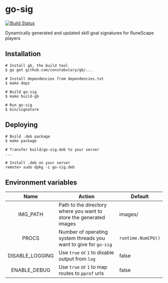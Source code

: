# go-sig

[![Build Status][build-status-img]][build-status]

Dynamically generated and updated skill goal signatures for RuneScape players

## Installation
    # Install gb, the build tool
    $ go get github.com/constabulary/gb/...

    # Install dependencies from dependencies.txt
    $ make deps

    # Build go-sig
    $ make build-gb

    # Run go-sig
    $ bin/signature

## Deploying
    # Build .deb package
    $ make package

    # Transfer build/go-sig.deb to your server
    ...

    # Install .deb on your server
    remote> sudo dpkg -i go-sig.deb

## Environment variables
Name | Action | Default
:---: | --- | --- |
IMG_PATH | Path to the directory where you want to store the generated images | images/
PROCS | Number of operating system threads you want to give for `go-sig` | `runtime.NumCPU()`
DISABLE_LOGGING | Use `true` or `1` to disable output from `log` | false
ENABLE_DEBUG | Use `true` or `1` to map routes to `pprof` urls | false

[build-status-img]: https://travis-ci.org/cubeee/go-sig.svg
[build-status]: https://travis-ci.org/cubeee/go-sig
[gb-site]: http://getgb.io/
